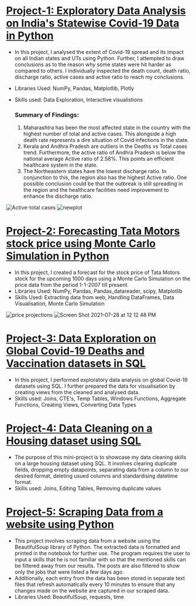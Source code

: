 
# [Project-1: Exploratory Data Analysis on India's Statewise Covid-19 Data in Python](https://github.com/jatin-kohar/EDA-India-Covid19-Data)
* In this project, I analysed the extent of Covid-19 spread and its impact on all Indian states and UTs using Python. Further, I attempted to draw conclusions as to the reason why some states were hit harder as compared to others. I individually inspected the death count, death ratio, discharge ratio, active cases and active ratio to reach my conclusions.
* Libraries Used: NumPy, Pandas, Matplotlib, Plotly
* Skills used: Data Exploration, Interactive visualistions

  ### Summary of Findings:

  1) Maharashtra has been the most affected state in the country with the highest number of total and active cases. This alongside a high death rate represents a dire situation of Covid infections in the state.
  2) Kerala and Andhra Pradesh are outliers in the Deaths vs Total cases trend. Furthermore, the active ratio of Andhra Pradesh is below the national average Active ratio of 2.58%. This points an efficient healthcare system in the state.
  3) The Northeastern states have the lowest discharge ratio. In conjunction to this, the region also has the highest Active ratio. One possible conclusion could be that the outbreak is still spreading in the region and the healthcare facilities need improvement to enhance the discharge ratio.

![Active-total cases](https://user-images.githubusercontent.com/84448617/127274124-8ec809da-dc8c-48d1-ac77-964d1bc03c22.png)
![newplot](https://user-images.githubusercontent.com/84448617/127274294-753867ac-c94d-47b3-a326-aa68c2afe4f7.png)

# [Project-2: Forecasting Tata Motors stock price using Monte Carlo Simulation in Python](https://github.com/jatin-kohar/Forecasting-Stock-Price)
* In this project, I created a forecast for the stock price of Tata Motors stock for the upcoming 1000 days using a Monte Carlo Simulation on the price data from the period 1-1-2007 till present.
* Libraries Used: NumPy, Pandas, Pandas_datareader, scipy, Matplotlib
* Skills Used: Extracting data from web, Handling DataFrames, Data Visualisation, Monte Carlo Simulation

![price projections](https://user-images.githubusercontent.com/84448617/127276397-b64b1cae-b3c7-42f7-af27-d13907da3da7.png)
![Screen Shot 2021-07-28 at 12 12 48 PM](https://user-images.githubusercontent.com/84448617/127276422-386c6649-bb14-4ac9-966c-46e641325333.png)

# [Project-3: Data Exploration on Global Covid-19 Deaths and Vaccination datasets in SQL](https://github.com/jatin-kohar/SQLProjects)
* In this project, I performed exploratory data analysis on global Covid-19 datasets using SQL. I further prepared the data for visualisation by creating views from the cleaned and analysed data.
* Skills used: Joins, CTE's, Temp Tables, Windows Functions, Aggregate Functions, Creating Views, Converting Data Types

# [Project-4: Data Cleaning on a Housing dataset using SQL](https://github.com/jatin-kohar/SQLProjects)
* The purpose of this mini-project is to showcase my data cleaning skills on a large housing dataset using SQL. It involves clearing duplicate fields, dropping empty datapoints, separating data from a column to our desired format, deleting usued columns and standardising datetime format.
* Skills used: Joins, Editing Tables, Removing duplicate values

# [Project-5: Scraping Data from a website using Python](https://github.com/jatin-kohar/DataScraping)
* This project involves scraping data from a website using the BeautifulSoup library of Python. The extracted data is formatted and printed in the notebook for further use. The program requires the user to input a skills that he is not familiar with so that the mentioned skills can be filtered away from our results. The posts are also filtered to show only the jobs that were listed a few days ago.
* Additionally, each entry from the data has been stored in separate text files that refresh automatically every 10 minutes to ensure that any changes made on the website are captured in our scraped data.
* Libraries Used: BeautifulSoup, requests, time
